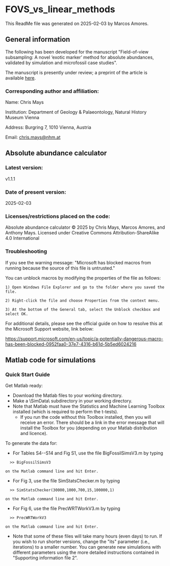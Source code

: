 # FOVS_vs_linear_methods
This ReadMe file was generated on 2025-02-03 by Marcos Amores.

## General information
   
  The following has been developed for the manuscript "Field-of-view subsampling: A novel ‘exotic marker’ method for absolute abundances, validated by simulation and microfossil case studies".

  The manuscript is presently under review; a preprint of the article is available [here](http://www.doi.org/10.48550/arXiv.2406.10921).
  
### Corresponding author and affiliation:

  Name: Chris Mays

  Institution: Department of Geology & Palaeontology, Natural History Museum Vienna
  
  Address: Burgring 7, 1010 Vienna, Austria
  
  Email: chris.mays@nhm.at




## Absolute abundance calculator

### Latest version:

  v1.1.1


### Date of present version:
   
  2025-02-03


### Licenses/restrictions placed on the code:
   
  Absolute abundance calculator © 2025 by Chris Mays, Marcos Amores, and Anthony Mays. Licensed under Creative Commons Attribution-ShareAlike 4.0 International


### Troubleshooting

If you see the warning message: "Microsoft has blocked macros from running because the source of this file is untrusted."

  You can unblock macros by modifying the properties of the file as follows:

    1) Open Windows File Explorer and go to the folder where you saved the file.

    2) Right-click the file and choose Properties from the context menu.

    3) At the bottom of the General tab, select the Unblock checkbox and select OK.
    
  For additional details, please see the official guide on how to resolve this at the Microsoft Support website, link below:
  
  https://support.microsoft.com/en-us/topic/a-potentially-dangerous-macro-has-been-blocked-0952faa0-37e7-4316-b61d-5b5ed6024216





## Matlab code for simulations 

### Quick Start Guide

  Get Matlab ready:
  * Download the Matlab files to your working directory.
  * Make a \SimData\ subdirectory in your working directory.
  * Note that Matlab must have the Statistics and Machine Learning Toolbox installed (which is required to perform the t-tests).
     + If you run the code without this Toolbox installed, then you will receive an error. There should be a link in the error message that will install the Toolbox for you (depending on your Matlab distribution and licence).

  To generate the data for:
  * For Tables S4--S14 and Fig S1, use the file BigFossilSimsV3.m by typing
  ```
	>> BigFossilSimsV3
  ```
    on the Matlab command line and hit Enter.
  * For Fig 3, use the file SimStatsChecker.m by typing
  ```
	>> SimStatsChecker(30000,1000,700,15,100000,1)
  ```
    on the Matlab command line and hit Enter.
  * For Fig 6, use the file PrecWRTWorkV3.m by typing
  ```
	>> PrecWRTWorkV3
  ```
    on the Matlab command line and hit Enter.

  * Note that some of these files will take many hours (even days) to run. If you wish to run shorter versions, change the "its" parameter (i.e., iterations) to a smaller number. You can generate new simulations with different parameters using the more detailed instructions contained in "Supporting information file 2".
